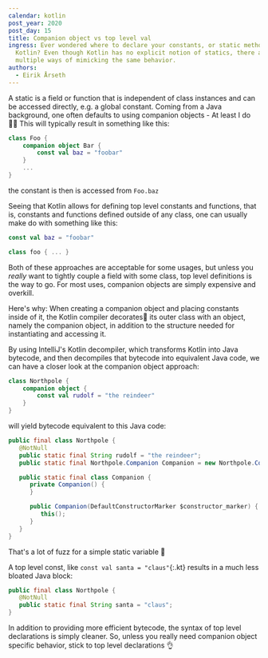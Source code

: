 ```yaml
---
calendar: kotlin
post_year: 2020
post_day: 15
title: Companion object vs top level val
ingress: Ever wondered where to declare your constants, or static methods in
  Kotlin? Even though Kotlin has no explicit notion of statics, there are
  multiple ways of mimicking the same behavior.
authors:
  - Eirik Årseth
---
```

A static is a field or function that is independent of class instances and can be accessed directly, e.g. a global constant. Coming from a Java background, one often defaults to using companion objects - At least I do 🤷‍♂️ This will typically result in something like this: 

```kotlin
class Foo {
    companion object Bar {
        const val baz = "foobar"
    }
    ...
}
```
 the constant is then is accessed from ```Foo.baz```

Seeing that Kotlin allows for defining top level constants and functions, that is, constants and functions defined outside of any class, one can usually make do with something like this:

```kotlin
const val baz = "foobar"

class foo { ... }
```

Both of these approaches are acceptable for some usages, but unless you *really* want to tightly couple a field with some class, top level definitions is the way to go. For most uses, companion objects are simply expensive and overkill.

Here's why:
When creating a companion object and placing constants inside of it, the Kotlin compiler decorates🎄 its outer class with an object, namely the companion object, in addition to the structure needed for instantiating and accessing it.

By using IntelliJ's Kotlin decompiler, which transforms Kotlin into Java bytecode, and then decompiles that bytecode into equivalent Java code, we can have a closer look at the companion object approach:

```kotlin
class Northpole {
    companion object {
        const val rudolf = "the reindeer"
    }
}
```
will yield bytecode equivalent to this Java code:

```java
public final class Northpole {
   @NotNull
   public static final String rudolf = "the reindeer";
   public static final Northpole.Companion Companion = new Northpole.Companion((DefaultConstructorMarker)null);

   public static final class Companion {
      private Companion() {
      }

      public Companion(DefaultConstructorMarker $constructor_marker) {
         this();
      }
   }
}
```
That's a lot of fuzz for a simple static variable 🤯

A top level const, like `const val santa = "claus"`{:.kt} results in a much less bloated Java block:
```java
public final class Northpole {
   @NotNull
   public static final String santa = "claus";
}
```

In addition to providing more efficient bytecode, the syntax of top level declarations is simply cleaner. So, unless you really need companion object specific behavior, stick to top level declarations 👌 